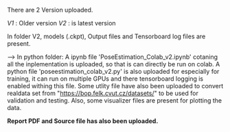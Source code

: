 There are 2 Version uploaded.

<text><i>V1</i> :  Older version</text>
<text><i>V2</i> : is latest version</text>

In folder V2, models (.ckpt), Output files and Tensorboard log files are present. 

--> In python folder:  A ipynb file 'PoseEstimation_Colab_v2.ipynb'  cotaning all the inplementation is uploaded, so that is can directly be run on colab. A python file 'poseestimation_colab_v2.py' is also uploaded for especially for training, it can run on multiple GPUs and there tensorboard logging is enabled withing this file.   Some utlity file have also been uploaded to convert realdata set from "https://bop.felk.cvut.cz/datasets/" to be used for validation and testing. Also, some visualizer files are present for plotting the data.

<b>Report PDF and Source file has also been uploaded.</b>
